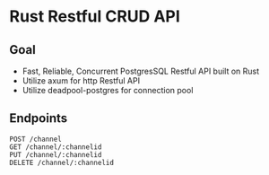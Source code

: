 # Rust Restful CRUD API

## Goal
- Fast, Reliable, Concurrent PostgresSQL Restful API built on Rust
- Utilize axum for http Restful API
- Utilize deadpool-postgres for connection pool

## Endpoints
```
POST /channel
GET /channel/:channelid
PUT /channel/:channelid
DELETE /channel/:channelid
```

